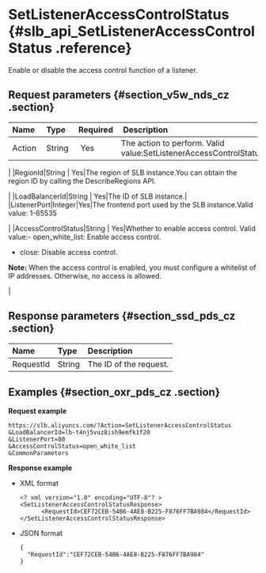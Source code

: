 # SetListenerAccessControlStatus {#slb_api_SetListenerAccessControlStatus .reference}

Enable or disable the access control function of a listener.

## Request parameters {#section_v5w_nds_cz .section}

|Name |Type|Required| Description|
|:----|:---|:-------|:-----------|
|Action |String | Yes|The action to perform. Valid value:SetListenerAccessControlStatus

|
|RegionId|String | Yes|The region of SLB instance.You can obtain the region ID by calling the DescribeRegions API.

|
|LoadBalancerId|String | Yes|The ID of SLB instance.|
|ListenerPort|Integer|Yes|The frontend port used by the SLB instance.Valid value: 1-65535

|
|AccessControlStatus|String | Yes|Whether to enable access control. Valid value:-   open\_white\_list: Enable access control.
-   close: Disable access control.

**Note:** When the access control is enabled, you must configure a whitelist of IP addresses. Otherwise, no access is allowed.

|

## Response parameters {#section_ssd_pds_cz .section}

|Name|Type|Description|
|:---|:---|:----------|
|RequestId|String|The ID of the request.|

## Examples {#section_oxr_pds_cz .section}

**Request example**

``` {#public}
https://slb.aliyuncs.com/?Action=SetListenerAccessControlStatus
&LoadBalancerId=lb-t4nj5vuz8ish9emfk1f20
&ListenerPort=80
&AccessControlStatus=open_white_list
&CommonParameters
```

**Response example**

-   XML format

    ```
    <? xml version="1.0" encoding="UTF-8"? >
    <SetListenerAccessControlStatusResponse>
          <RequestId>CEF72CEB-54B6-4AE8-B225-F876FF7BA984</RequestId>
    </SetListenerAccessControlStatusResponse>
    ```

-   JSON format

    ```
    {
      "RequestId":"CEF72CEB-54B6-4AE8-B225-F876FF7BA984"
    }
    ```



